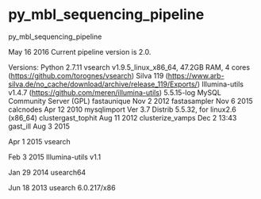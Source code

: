 py_mbl_sequencing_pipeline
==========================

py_mbl_sequencing_pipeline

May 16 2016
Current pipeline version is 2.0.

Versions:
Python 2.7.11
vsearch v1.9.5_linux_x86_64, 47.2GB RAM, 4 cores (https://github.com/torognes/vsearch)
Silva 119 (https://www.arb-silva.de/no_cache/download/archive/release_119/Exports/)
Illumina-utils v1.4.7 (https://github.com/meren/illumina-utils)
5.5.15-log MySQL Community Server (GPL)
fastaunique Nov 2 2012 
fastasampler Nov 6 2015 
calcnodes Apr 12 2010 
mysqlimport Ver 3.7 Distrib 5.5.32, for linux2.6 (x86_64)
clustergast_tophit Aug 11 2012 
clusterize_vamps Dec 2 13:43 
gast_ill Aug 3 2015

Apr 1 2015
vsearch

Feb 3 2015
Illumina-utils v1.1

Jan 29 2014 
usearch64

Jun 18 2013
usearch 6.0.217/x86

